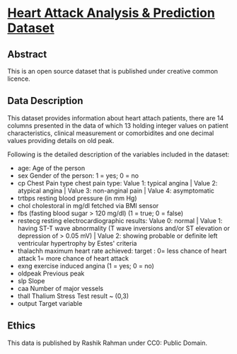 # [Heart Attack Analysis & Prediction Dataset](https://www.kaggle.com/datasets/rashikrahmanpritom/heart-attack-analysis-prediction-dataset/data)

## Abstract
This is an open source dataset that is published under creative common licence. 

## Data Description
This dataset provides information about heart attach patients, there are 14 columns presented in the data of which 13 holding integer values on patient characteristics, clinical measurement or comorbidites and one decimal values providing details on old peak.

Following is the detailed description of the variables included in the dataset:

* age: Age of the person
* sex	Gender of the person: 1 = yes; 0 = no
* cp	Chest Pain type chest pain type:  Value 1: typical angina | Value 2: atypical angina | Value 3: non-anginal pain | Value 4: asymptomatic
* trtbps	resting blood pressure (in mm Hg)
* chol	cholestoral in mg/dl fetched via BMI sensor
* fbs	(fasting blood sugar > 120 mg/dl) (1 = true; 0 = false)
* restecg	resting electrocardiographic results: Value 0: normal | Value 1: having ST-T wave abnormality (T wave inversions and/or ST elevation or depression of > 0.05 mV) | Value 2: showing probable or definite left ventricular hypertrophy by Estes' criteria
* thalachh	maximum heart rate achieved: target : 0= less chance of heart attack 1= more chance of heart attack
* exng	exercise induced angina (1 = yes; 0 = no)
* oldpeak	Previous peak
* slp	Slope
* caa	Number of major vessels
* thall	Thalium Stress Test result ~ (0,3)
* output	Target variable


## Ethics
This data is published by Rashik Rahman under CC0: Public Domain.
